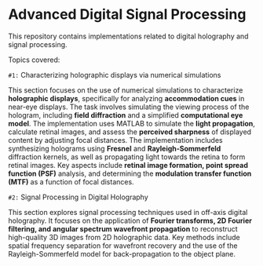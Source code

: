 # Advanced Digital Signal Processing
 This repository contains implementations related to digital holography and signal processing.
 
 Topics covered:
 
  `#1:` Characterizing holographic displays via numerical simulations 
   
   This section focuses on the use of numerical simulations to characterize **holographic displays**, specifically for analyzing **accommodation cues** in near-eye displays. The task involves simulating the viewing process of the hologram, including **field diffraction** and a simplified **computational eye model**. The implementation uses MATLAB to simulate the **light propagation**, calculate retinal images, and assess the **perceived sharpness** of displayed content by adjusting focal distances. The implementation includes synthesizing holograms using **Fresnel** and **Rayleigh-Sommerfeld** diffraction kernels, as well as propagating light towards the retina to form retinal images. Key aspects include **retinal image formation, point spread function (PSF)** analysis, and determining the **modulation transfer function (MTF)** as a function of focal distances.

  `#2:` Signal Processing in Digital Holography

  This section explores signal processing techniques used in off-axis digital holography. It focuses on the application of **Fourier transforms, 2D Fourier filtering, and angular spectrum wavefront propagation** to reconstruct high-quality 3D images from 2D holographic data. Key methods include spatial frequency separation for wavefront recovery and the use of the Rayleigh-Sommerfeld model for back-propagation to the object plane.
